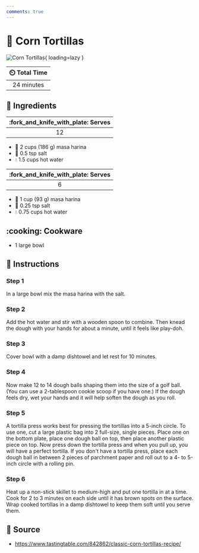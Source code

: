 ```yaml
---
comments: true
---
```

# :corn: Corn Tortillas

![Corn Tortillas](../assets/images/corn-tortillas.png){ loading=lazy }

| :timer_clock: Total Time |
|:------------------------:|
| 24 minutes               |

## :salt: Ingredients

| :fork_and_knife_with_plate: Serves |
|:----------------------------------:|
| 12                                 |

- :corn: 2 cups (186 g) masa harina
- :salt: 0.5 tsp salt
- :droplet: 1.5 cups hot water

| :fork_and_knife_with_plate: Serves |
|:----------------------------------:|
| 6                                  |

- :corn: 1 cup (93 g) masa harina
- :salt: 0.25 tsp salt
- :droplet: 0.75 cups hot water

## :cooking: Cookware

- 1 large bowl

## :pencil: Instructions

### Step 1

In a large bowl mix the masa harina with the salt.

### Step 2

Add the hot water and stir with a wooden spoon to combine. Then knead the dough with your hands for about a minute,
until it feels like play-doh.

### Step 3

Cover bowl with a damp dishtowel and let rest for 10 minutes.

### Step 4

Now make 12 to 14 dough balls shaping them into the size of a golf ball. (You can use a 2-tablespoon cookie scoop if you
have one.) If the dough feels dry, wet your hands and it will help soften the dough as you roll.

### Step 5

A tortilla press works best for pressing the tortillas into a 5-inch circle. To use one, cut a large plastic bag into 2
full-size, single pieces. Place one on the bottom plate, place one dough ball on top, then place another plastic piece
on top. Now press down the tortilla press and when you pull up, you will have a perfect tortilla. If you don't have a
tortilla press, place each dough ball in between 2 pieces of parchment paper and roll out to a 4- to 5-inch circle with
a rolling pin.

### Step 6

Heat up a non-stick skillet to medium-high and put one tortilla in at a time. Cook for 2 to 3 minutes on each side until
it has brown spots on the surface. Wrap cooked tortillas in a damp dishtowel to keep them soft until you serve them.

## :link: Source

- <https://www.tastingtable.com/842862/classic-corn-tortillas-recipe/>
